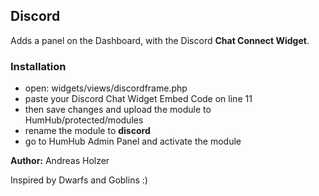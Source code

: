 ## Discord

Adds a panel on the Dashboard, with the Discord **Chat Connect Widget**.

### Installation

-  open: widgets/views/discordframe.php
-  paste your Discord Chat Widget Embed Code on line 11
-  then save changes and upload the module to HumHub/protected/modules
-  rename the module to **discord**
-  go to HumHub Admin Panel and activate the module

__Author:__ Andreas Holzer

Inspired by Dwarfs and Goblins :)
